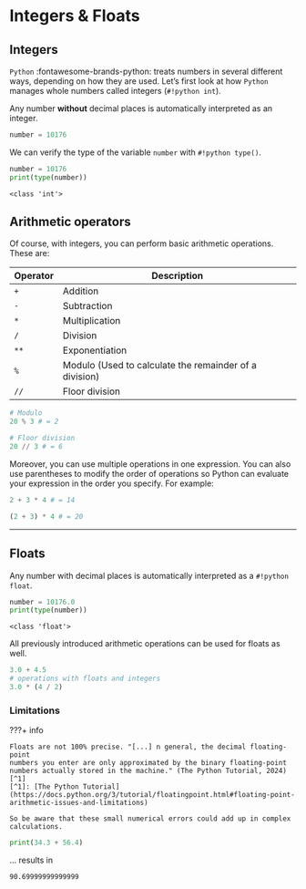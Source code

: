 # Integers & Floats

## Integers

`Python` :fontawesome-brands-python: treats numbers in several different ways,
depending on how they are used. Let’s first look at how `Python` manages whole 
numbers called integers (`#!python int`).

Any number **without** decimal places is automatically interpreted as an
integer.

```py
number = 10176
```

We can verify the type of the variable `number` with `#!python type()`.

```py
number = 10176
print(type(number))
```

```
<class 'int'>
```

## Arithmetic operators

Of course, with integers, you can perform basic arithmetic operations.
These are:

| Operator | Description                                            |
|----------|--------------------------------------------------------|
| `+`      | Addition                                               |
| `-`      | Subtraction                                            |
| `*`      | Multiplication                                         |
| `/`      | Division                                               |
| `**`     | Exponentiation                                         |
| `%`      | Modulo (Used to calculate the remainder of a division) |
| `//`     | Floor division                                         |


```py
# Modulo
20 % 3 # = 2

# Floor division
20 // 3 # = 6
```

Moreover, you can use multiple operations in one expression. You can also
use parentheses to modify the order of operations so Python can evaluate your 
expression in the order you specify. For example:

```py
2 + 3 * 4 # = 14
```

```py
(2 + 3) * 4 # = 20
```

---

## Floats

Any number with decimal places is automatically interpreted as a `#!python 
float`.

```py
number = 10176.0
print(type(number))
```

```
<class 'float'>
```

All previously introduced arithmetic operations can be used for floats as well.

```py
3.0 + 4.5
# operations with floats and integers
3.0 * (4 / 2)
```

### Limitations

???+ info

    Floats are not 100% precise. "[...] n general, the decimal floating-point 
    numbers you enter are only approximated by the binary floating-point 
    numbers actually stored in the machine." (The Python Tutorial, 2024)[^1]
    [^1]: [The Python Tutorial](https://docs.python.org/3/tutorial/floatingpoint.html#floating-point-arithmetic-issues-and-limitations)
    
    So be aware that these small numerical errors could add up in complex 
    calculations.

```py
print(34.3 + 56.4)
```

... results in

```
90.69999999999999
```


